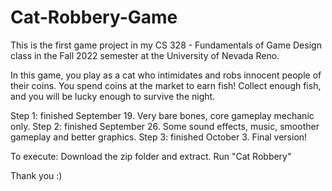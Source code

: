 # Cat-Robbery-Game
This is the first game project in my CS 328 - Fundamentals of Game Design class in the Fall 2022 semester at the University of Nevada Reno.

In this game, you play as a cat who intimidates and robs innocent people of their coins. You spend coins at the market to earn fish! Collect enough fish, and you will be lucky enough to survive the night.

Step 1: finished September 19. Very bare bones, core gameplay mechanic only.
Step 2: finished September 26. Some sound effects, music, smoother gameplay and better graphics.
Step 3: finished October 3. Final version!

To execute:
Download the zip folder and extract. Run "Cat Robbery"

Thank you :)
